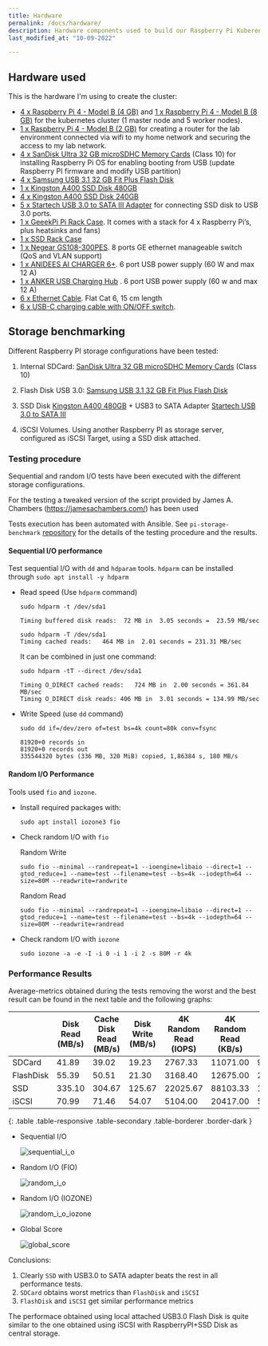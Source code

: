 ```yaml
---
title: Hardware
permalink: /docs/hardware/
description: Hardware components used to build our Raspberry Pi Kuberentes cluster. Raspberry Pi differetn storage options benchmarking.
last_modified_at: "10-09-2022"

---
```


## Hardware used

This is the hardware I'm using to create the cluster:

- [4 x Raspberry Pi 4 - Model B (4 GB)](https://www.tiendatec.es/raspberry-pi/gama-raspberry-pi/1100-raspberry-pi-4-modelo-b-4gb-765756931182.html) and [1 x Raspberry Pi 4 - Model B (8 GB)](https://www.tiendatec.es/raspberry-pi/gama-raspberry-pi/1231-raspberry-pi-4-modelo-b-8gb-765756931199.html) for the kubernetes cluster (1 master node and 5 worker nodes).
- [1 x Raspberry Pi 4 - Model B (2 GB)](https://www.tiendatec.es/raspberry-pi/gama-raspberry-pi/1099-raspberry-pi-4-modelo-b-2gb-765756931175.html) for creating a router for the lab environment connected via wifi to my home network and securing the access to my lab network.
- [4 x SanDisk Ultra 32 GB microSDHC Memory Cards](https://www.amazon.es/SanDisk-SDSQUA4-064G-GN6MA-microSDXC-Adaptador-Rendimiento-dp-B08GY9NYRM/dp/B08GY9NYRM) (Class 10) for installing Raspberry Pi OS for enabling booting from USB (update Raspberry PI firmware and modify USB partition)
- [4 x Samsung USB 3.1 32 GB Fit Plus Flash Disk](https://www.amazon.es/Samsung-FIT-Plus-Memoria-MUF-32AB/dp/B07HPWKS3C) 
- [1 x Kingston A400 SSD Disk 480GB](https://www.amazon.es/Kingston-SSD-A400-Disco-s%C3%B3lido/dp/B01N0TQPQB)
- [4 x Kingston A400 SSD Disk 240GB](https://www.amazon.es/Kingston-SSD-A400-Disco-s%C3%B3lido/dp/B01N5IB20Q)
- [5 x Startech USB 3.0 to SATA III Adapter](https://www.amazon.es/Startech-USB3S2SAT3CB-Adaptador-3-0-2-5-negro/dp/B00HJZJI84) for connecting SSD disk to USB 3.0 ports.
- [1 x GeeekPi Pi Rack Case](https://www.amazon.es/GeeekPi-Raspberry-Ventilador-refrigeraci%C3%B3n-disipador/dp/B07Z4GRQGH/ref=sr_1_11). It comes with a stack for 4 x Raspberry Pi’s, plus heatsinks and fans)
- [1 x SSD Rack Case](https://www.aliexpress.com/i/33008511822.html)
- [1 x Negear GS108-300PES](https://www.amazon.es/Netgear-GS108E-300PES-conmutador-gestionable-met%C3%A1lica/dp/B00MYYTP3S). 8 ports GE ethernet manageable switch (QoS and VLAN support)
- [1 x ANIDEES AI CHARGER 6+](https://www.tiendatec.es/raspberry-pi/raspberry-pi-alimentacion/796-anidees-ai-charger-6-cargador-usb-6-puertos-5v-60w-12a-raspberry-pi-4712909320214.html). 6 port USB power supply (60 W and max 12 A)
- [1 x ANKER USB Charging Hub](https://www.amazon.es/Anker-Cargador-USB-6-Puertos/dp/B00PTLSH9G/) . 6 port USB power supply (60 w and max 12 A)
- [6 x Ethernet Cable](https://www.aliexpress.com/item/32821735352.html). Flat Cat 6,  15 cm length
- [6 x USB-C charging cable with ON/OFF switch](https://www.aliexpress.com/item/33049198504.html).


## Storage benchmarking

Different Raspberry PI storage configurations have been tested:

1. Internal SDCard: [SanDisk Ultra 32 GB microSDHC Memory Cards](https://www.amazon.es/SanDisk-SDSQUA4-064G-GN6MA-microSDXC-Adaptador-Rendimiento-dp-B08GY9NYRM/dp/B08GY9NYRM) (Class 10)

2. Flash Disk USB 3.0: [Samsung USB 3.1 32 GB Fit Plus Flash Disk](https://www.amazon.es/Samsung-FIT-Plus-Memoria-MUF-32AB/dp/B07HPWKS3C)

3. SSD Disk [Kingston A400 480GB](https://www.amazon.es/Kingston-SSD-A400-Disco-s%C3%B3lido/dp/B01N0TQPQB) + USB3 to SATA Adapter [Startech USB 3.0 to SATA III](https://www.amazon.es/Startech-USB3S2SAT3CB-Adaptador-3-0-2-5-negro/dp/B00HJZJI84)

4. iSCSI Volumes. Using another Raspberry PI as storage server, configured as iSCSI Target, using a SSD disk attached.

### Testing procedure

Sequential and random I/O tests have been executed with the different storage configurations. 

For the testing a tweaked version of the script provided by James A. Chambers (https://jamesachambers.com/) has been used

Tests execution has been automated with Ansible. See `pi-storage-benchmark` [repository](https://github.com/ricsanfre/pi-storage-benchmark) for the details of the testing procedure and the results.

#### Sequential I/O performance

Test sequential I/O with `dd` and `hdparam` tools. `hdparm` can be installed through `sudo apt install -y hdparm`


- Read speed (Use `hdparm` command)
    
  ```shell
  sudo hdparm -t /dev/sda1
    
  Timing buffered disk reads:  72 MB in  3.05 seconds =  23.59 MB/sec

  sudo hdparm -T /dev/sda1
  Timing cached reads:   464 MB in  2.01 seconds = 231.31 MB/sec
  ```

  It can be combined in just one command:

  ```shell
  sudo hdparm -tT --direct /dev/sda1

  Timing O_DIRECT cached reads:   724 MB in  2.00 seconds = 361.84 MB/sec
  Timing O_DIRECT disk reads: 406 MB in  3.01 seconds = 134.99 MB/sec
  ```

- Write Speed (use `dd` command)

  ```shell
  sudo dd if=/dev/zero of=test bs=4k count=80k conv=fsync

  81920+0 records in
  81920+0 records out
  335544320 bytes (336 MB, 320 MiB) copied, 1,86384 s, 180 MB/s
  ```

#### Random I/O Performance

Tools used `fio` and `iozone`.

- Install required packages with:

  ```shell
  sudo apt install iozone3 fio
  ```

- Check random I/O with `fio`

  Random Write

  ```shell
  sudo fio --minimal --randrepeat=1 --ioengine=libaio --direct=1 --gtod_reduce=1 --name=test --filename=test --bs=4k --iodepth=64 --size=80M --readwrite=randwrite
   ```

  Random Read

  ```shell
  sudo fio --minimal --randrepeat=1 --ioengine=libaio --direct=1 --gtod_reduce=1 --name=test --filename=test --bs=4k --iodepth=64 --size=80M --readwrite=randread
   ```

- Check random I/O with `iozone`

  ```shell
  sudo iozone -a -e -I -i 0 -i 1 -i 2 -s 80M -r 4k
  ```

### Performance Results

Average-metrics obtained during the tests removing the worst and the best result can be found in the next table and the following graphs:

|           | Disk Read (MB/s) | Cache Disk Read (MB/s) | Disk Write (MB/s) | 4K Random Read (IOPS) | 4K Random Read (KB/s) | 4K Random Write (IOPS) | 4K Random Write (KB/s) | 4k read (KB/s) | 4k write (KB/s) | 4k random read (KB/s) | 4k random write (KB/s) | Global Score   |
| --------- | ---------------- | ---------------------- | ----------------- | --------------------- | --------------------- | ---------------------- | ---------------------- | -------------- | --------------- | --------------------- | ---------------------- | ------- |
| SDCard    | 41.89            | 39.02                  | 19.23             | 2767.33               | 11071.00              | 974.33                 | 3899.33                | 8846.33        | 2230.33         | 7368.67               | 3442.33                | 1169.67 |
| FlashDisk | 55.39            | 50.51                  | 21.30             | 3168.40               | 12675.00              | 2700.20                | 10802.40               | 14842.20       | 11561.80        | 11429.60              | 10780.60               | 2413.60 |
| SSD       | 335.10           | 304.67                 | 125.67            | 22025.67              | 88103.33              | 18731.33               | 74927.00               | 31834.33       | 26213.33        | 17064.33              | 29884.00               | 8295.67 |
| iSCSI     | 70.99            | 71.46                  | 54.07             | 5104.00               | 20417.00              | 5349.67                | 21400.00               | 7954.33        | 7421.33         | 6177.00               | 7788.33                | 2473.00 |
{: .table .table-responsive .table-secondary .table-borderer .border-dark }

- Sequential I/O

  ![sequential_i_o](/assets/img/benchmarking_sequential_i_o.png)


- Random I/O (FIO)

  ![random_i_o](/assets/img/benchmarking_random_i_o.png)

- Random I/O (IOZONE)

  ![random_i_o_iozone](/assets/img/benchmarking_random_i_o_iozone.png)


- Global Score

  ![global_score](/assets/img/benchmarking_score.png)

Conclusions:

1. Clearly `SSD` with USB3.0 to SATA adapter beats the rest in all performance tests.
2. `SDCard` obtains worst metrics than `FlashDisk` and `iSCSI`
3. `FlashDisk` and `iSCSI` get similar performance metrics

The performace obtained using local attached USB3.0 Flash Disk is quite similar to the one obtained using iSCSI with RaspberryPI+SSD Disk as central storage.
